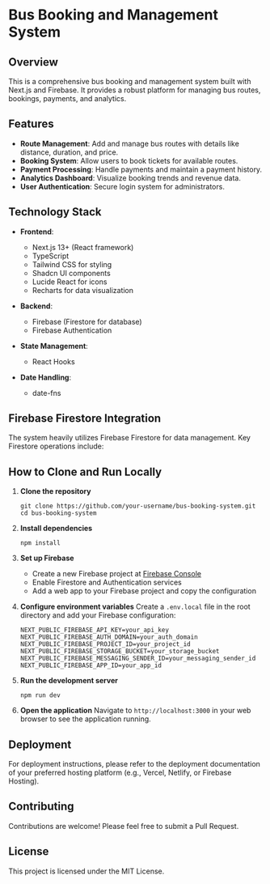 # Bus Booking and Management System

## Overview

This is a comprehensive bus booking and management system built with Next.js and Firebase. It provides a robust platform for managing bus routes, bookings, payments, and analytics.

## Features

- **Route Management**: Add and manage bus routes with details like distance, duration, and price.
- **Booking System**: Allow users to book tickets for available routes.
- **Payment Processing**: Handle payments and maintain a payment history.
- **Analytics Dashboard**: Visualize booking trends and revenue data.
- **User Authentication**: Secure login system for administrators.

## Technology Stack

- **Frontend**: 
  - Next.js 13+ (React framework)
  - TypeScript
  - Tailwind CSS for styling
  - Shadcn UI components
  - Lucide React for icons
  - Recharts for data visualization

- **Backend**:
  - Firebase (Firestore for database)
  - Firebase Authentication

- **State Management**:
  - React Hooks

- **Date Handling**:
  - date-fns

## Firebase Firestore Integration

The system heavily utilizes Firebase Firestore for data management. Key Firestore operations include:

## How to Clone and Run Locally

1. **Clone the repository**
   ```
   git clone https://github.com/your-username/bus-booking-system.git
   cd bus-booking-system
   ```

2. **Install dependencies**
   ```
   npm install
   ```

3. **Set up Firebase**
   - Create a new Firebase project at [Firebase Console](https://console.firebase.google.com/)
   - Enable Firestore and Authentication services
   - Add a web app to your Firebase project and copy the configuration

4. **Configure environment variables**
   Create a `.env.local` file in the root directory and add your Firebase configuration:
   ```
   NEXT_PUBLIC_FIREBASE_API_KEY=your_api_key
   NEXT_PUBLIC_FIREBASE_AUTH_DOMAIN=your_auth_domain
   NEXT_PUBLIC_FIREBASE_PROJECT_ID=your_project_id
   NEXT_PUBLIC_FIREBASE_STORAGE_BUCKET=your_storage_bucket
   NEXT_PUBLIC_FIREBASE_MESSAGING_SENDER_ID=your_messaging_sender_id
   NEXT_PUBLIC_FIREBASE_APP_ID=your_app_id
   ```

5. **Run the development server**
   ```
   npm run dev
   ```

6. **Open the application**
   Navigate to `http://localhost:3000` in your web browser to see the application running.

## Deployment

For deployment instructions, please refer to the deployment documentation of your preferred hosting platform (e.g., Vercel, Netlify, or Firebase Hosting).

## Contributing

Contributions are welcome! Please feel free to submit a Pull Request.

## License

This project is licensed under the MIT License.
